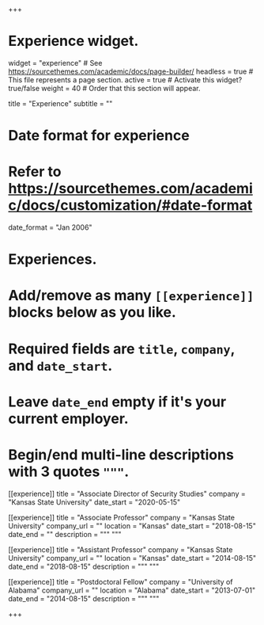 +++
# Experience widget.
widget = "experience"  # See https://sourcethemes.com/academic/docs/page-builder/
headless = true  # This file represents a page section.
active = true  # Activate this widget? true/false
weight = 40  # Order that this section will appear.

title = "Experience"
subtitle = ""

# Date format for experience
#   Refer to https://sourcethemes.com/academic/docs/customization/#date-format
date_format = "Jan 2006"

# Experiences.
#   Add/remove as many `[[experience]]` blocks below as you like.
#   Required fields are `title`, `company`, and `date_start`.
#   Leave `date_end` empty if it's your current employer.
#   Begin/end multi-line descriptions with 3 quotes `"""`.


[[experience]]
  title = "Associate Director of Security Studies"
  company = "Kansas State University"
  date_start = "2020-05-15"

[[experience]]
  title = "Associate Professor"
  company = "Kansas State University"
  company_url = ""
  location = "Kansas"
  date_start = "2018-08-15"
  date_end = ""
  description = """ """
  
[[experience]]
  title = "Assistant Professor"
  company = "Kansas State University"
  company_url = ""
  location = "Kansas"
  date_start = "2014-08-15"
  date_end = "2018-08-15"
  description = """ """

[[experience]]
  title = "Postdoctoral Fellow"
  company = "University of Alabama"
  company_url = ""
  location = "Alabama"
  date_start = "2013-07-01"
  date_end = "2014-08-15"
  description = """ """

+++
